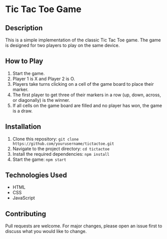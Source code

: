 # Tic Tac Toe Game

## Description
This is a simple implementation of the classic Tic Tac Toe game. The game is designed for two players to play on the same device.

## How to Play
1. Start the game.
2. Player 1 is X and Player 2 is O.
3. Players take turns clicking on a cell of the game board to place their marker.
4. The first player to get three of their markers in a row (up, down, across, or diagonally) is the winner.
5. If all cells on the game board are filled and no player has won, the game is a draw.

## Installation
1. Clone this repository: `git clone https://github.com/yourusername/tictactoe.git`
2. Navigate to the project directory: `cd tictactoe`
3. Install the required dependencies: `npm install`
4. Start the game: `npm start`

## Technologies Used
- HTML
- CSS
- JavaScript

## Contributing
Pull requests are welcome. For major changes, please open an issue first to discuss what you would like to change.
